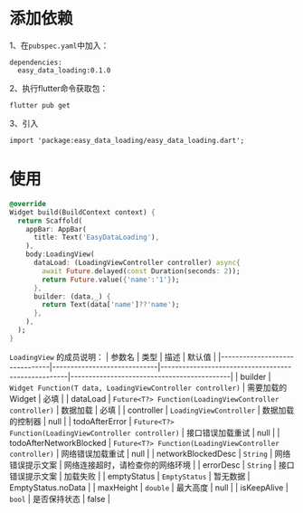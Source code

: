 # 添加依赖
1、在`pubspec.yaml`中加入：

```
dependencies:
  easy_data_loading:0.1.0
```

2、执行flutter命令获取包：
```
flutter pub get
```

3、引入

```
import 'package:easy_data_loading/easy_data_loading.dart';

```

# 使用


```dart
@override
Widget build(BuildContext context) {
  return Scaffold(
    appBar: AppBar(
      title: Text('EasyDataLoading'),
    ),
    body:LoadingView(
      dataLoad: (LoadingViewController controller) async{
        await Future.delayed(const Duration(seconds: 2));
        return Future.value({'name':'1'});
      },
      builder: (data,_) {
        return Text(data['name']??'name');
      },
    ),
  );
}
```

`LoadingView` 的成员说明：
| 参数名                           | 类型                          | 描述                                                 | 默认值                                        |
|-------------------------------|-----------------------------|----------------------------------------------------|--------------------------------------------|
| builder               | `Widget Function(T data, LoadingViewController controller)`                      | 需要加载的Widget                                          | 必填                       |
| dataLoad               | `Future<T?> Function(LoadingViewController controller)`                      | 数据加载                                          | 必填                       |
| controller               | `LoadingViewController`                      | 数据加载的控制器                                          | null                                   |
| todoAfterError               | `Future<T?> Function(LoadingViewController controller)`                      | 接口错误加载重试                                          | null                       |
| todoAfterNetworkBlocked               | `Future<T?> Function(LoadingViewController controller)`                      | 网络错误加载重试                                          | null                      |
| networkBlockedDesc               | `String`                      | 网络错误提示文案                                          | 网络连接超时，请检查你的网络环境                      |
| errorDesc               | `String`                      | 接口错误提示文案                                          | 加载失败                      |
| emptyStatus               | `EmptyStatus`                      | 暂无数据                                          | EmptyStatus.noData                      |
| maxHeight               | `double`                      |  最大高度                                         | null                      |
| isKeepAlive               | `bool`                      |  是否保持状态                                         | false                      |
